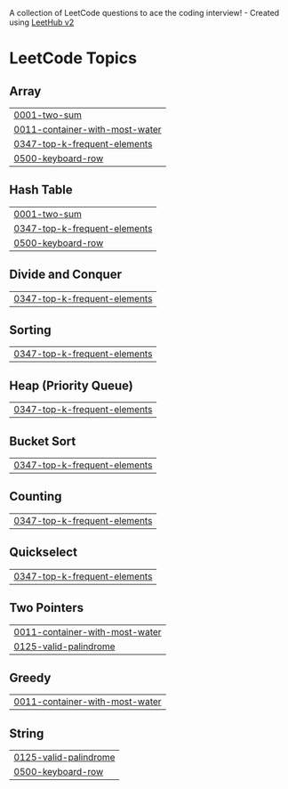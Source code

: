 A collection of LeetCode questions to ace the coding interview! - Created using [LeetHub v2](https://github.com/arunbhardwaj/LeetHub-2.0)
<!---LeetCode Topics Start-->
# LeetCode Topics
## Array
|  |
| ------- |
| [0001-two-sum](https://github.com/AbhayEpam/DEP-08-Assignment/tree/master/0001-two-sum) |
| [0011-container-with-most-water](https://github.com/AbhayEpam/DEP-08-Assignment/tree/master/0011-container-with-most-water) |
| [0347-top-k-frequent-elements](https://github.com/AbhayEpam/DEP-08-Assignment/tree/master/0347-top-k-frequent-elements) |
| [0500-keyboard-row](https://github.com/AbhayEpam/DEP-08-Assignment/tree/master/0500-keyboard-row) |
## Hash Table
|  |
| ------- |
| [0001-two-sum](https://github.com/AbhayEpam/DEP-08-Assignment/tree/master/0001-two-sum) |
| [0347-top-k-frequent-elements](https://github.com/AbhayEpam/DEP-08-Assignment/tree/master/0347-top-k-frequent-elements) |
| [0500-keyboard-row](https://github.com/AbhayEpam/DEP-08-Assignment/tree/master/0500-keyboard-row) |
## Divide and Conquer
|  |
| ------- |
| [0347-top-k-frequent-elements](https://github.com/AbhayEpam/DEP-08-Assignment/tree/master/0347-top-k-frequent-elements) |
## Sorting
|  |
| ------- |
| [0347-top-k-frequent-elements](https://github.com/AbhayEpam/DEP-08-Assignment/tree/master/0347-top-k-frequent-elements) |
## Heap (Priority Queue)
|  |
| ------- |
| [0347-top-k-frequent-elements](https://github.com/AbhayEpam/DEP-08-Assignment/tree/master/0347-top-k-frequent-elements) |
## Bucket Sort
|  |
| ------- |
| [0347-top-k-frequent-elements](https://github.com/AbhayEpam/DEP-08-Assignment/tree/master/0347-top-k-frequent-elements) |
## Counting
|  |
| ------- |
| [0347-top-k-frequent-elements](https://github.com/AbhayEpam/DEP-08-Assignment/tree/master/0347-top-k-frequent-elements) |
## Quickselect
|  |
| ------- |
| [0347-top-k-frequent-elements](https://github.com/AbhayEpam/DEP-08-Assignment/tree/master/0347-top-k-frequent-elements) |
## Two Pointers
|  |
| ------- |
| [0011-container-with-most-water](https://github.com/AbhayEpam/DEP-08-Assignment/tree/master/0011-container-with-most-water) |
| [0125-valid-palindrome](https://github.com/AbhayEpam/DEP-08-Assignment/tree/master/0125-valid-palindrome) |
## Greedy
|  |
| ------- |
| [0011-container-with-most-water](https://github.com/AbhayEpam/DEP-08-Assignment/tree/master/0011-container-with-most-water) |
## String
|  |
| ------- |
| [0125-valid-palindrome](https://github.com/AbhayEpam/DEP-08-Assignment/tree/master/0125-valid-palindrome) |
| [0500-keyboard-row](https://github.com/AbhayEpam/DEP-08-Assignment/tree/master/0500-keyboard-row) |
<!---LeetCode Topics End-->
